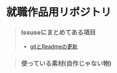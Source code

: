 # 就職作品用リポジトリ

>### lssuseにまとめてある項目
>* [gitとReadmeの更新](https://github.com/daiki2001/Job-Hunting-Work/issues/1)

>### 使っている素材(自作じゃない物)
